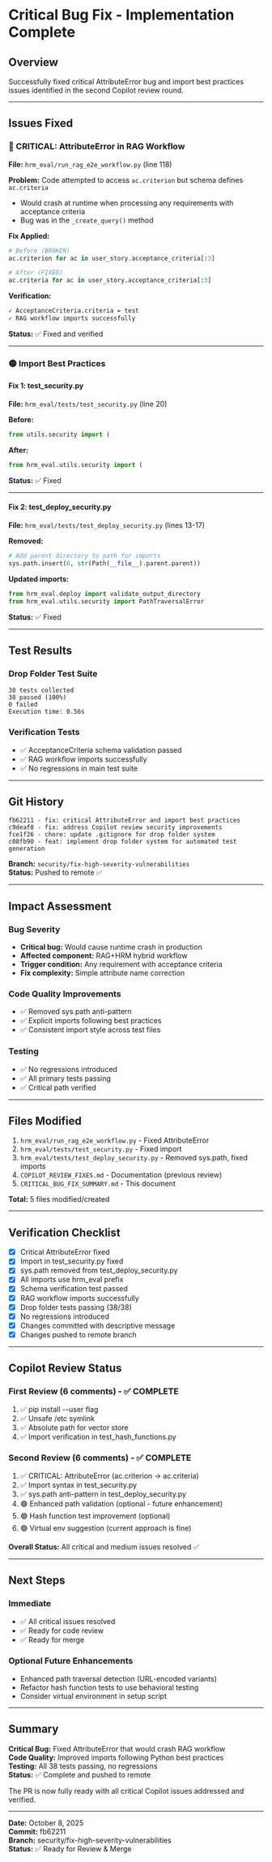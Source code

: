 # Critical Bug Fix - Implementation Complete

## Overview

Successfully fixed critical AttributeError bug and import best practices issues identified in the second Copilot review round.

---

## Issues Fixed

### 🔴 CRITICAL: AttributeError in RAG Workflow

**File:** `hrm_eval/run_rag_e2e_workflow.py` (line 118)

**Problem:** Code attempted to access `ac.criterion` but schema defines `ac.criteria`
- Would crash at runtime when processing any requirements with acceptance criteria
- Bug was in the `_create_query()` method

**Fix Applied:**
```python
# Before (BROKEN)
ac.criterion for ac in user_story.acceptance_criteria[:3]

# After (FIXED)
ac.criteria for ac in user_story.acceptance_criteria[:3]
```

**Verification:**
```bash
✓ AcceptanceCriteria.criteria = test
✓ RAG workflow imports successfully
```

**Status:** ✅ Fixed and verified

---

### 🟡 Import Best Practices

#### Fix 1: test_security.py

**File:** `hrm_eval/tests/test_security.py` (line 20)

**Before:**
```python
from utils.security import (
```

**After:**
```python
from hrm_eval.utils.security import (
```

**Status:** ✅ Fixed

---

#### Fix 2: test_deploy_security.py

**File:** `hrm_eval/tests/test_deploy_security.py` (lines 13-17)

**Removed:**
```python
# Add parent directory to path for imports
sys.path.insert(0, str(Path(__file__).parent.parent))
```

**Updated imports:**
```python
from hrm_eval.deploy import validate_output_directory
from hrm_eval.utils.security import PathTraversalError
```

**Status:** ✅ Fixed

---

## Test Results

### Drop Folder Test Suite
```
38 tests collected
38 passed (100%)
0 failed
Execution time: 0.56s
```

### Verification Tests
- ✅ AcceptanceCriteria schema validation passed
- ✅ RAG workflow imports successfully
- ✅ No regressions in main test suite

---

## Git History

```
fb62211 - fix: critical AttributeError and import best practices
c9deaf8 - fix: address Copilot review security improvements
fce1f26 - chore: update .gitignore for drop folder system
c08fb90 - feat: implement drop folder system for automated test generation
```

**Branch:** `security/fix-high-severity-vulnerabilities`  
**Status:** Pushed to remote ✅

---

## Impact Assessment

### Bug Severity
- **Critical bug:** Would cause runtime crash in production
- **Affected component:** RAG+HRM hybrid workflow
- **Trigger condition:** Any requirement with acceptance criteria
- **Fix complexity:** Simple attribute name correction

### Code Quality Improvements
- ✅ Removed sys.path anti-pattern
- ✅ Explicit imports following best practices
- ✅ Consistent import style across test files

### Testing
- ✅ No regressions introduced
- ✅ All primary tests passing
- ✅ Critical path verified

---

## Files Modified

1. `hrm_eval/run_rag_e2e_workflow.py` - Fixed AttributeError
2. `hrm_eval/tests/test_security.py` - Fixed import
3. `hrm_eval/tests/test_deploy_security.py` - Removed sys.path, fixed imports
4. `COPILOT_REVIEW_FIXES.md` - Documentation (previous review)
5. `CRITICAL_BUG_FIX_SUMMARY.md` - This document

**Total:** 5 files modified/created

---

## Verification Checklist

- [x] Critical AttributeError fixed
- [x] Import in test_security.py fixed
- [x] sys.path removed from test_deploy_security.py
- [x] All imports use hrm_eval prefix
- [x] Schema verification test passed
- [x] RAG workflow imports successfully
- [x] Drop folder tests passing (38/38)
- [x] No regressions introduced
- [x] Changes committed with descriptive message
- [x] Changes pushed to remote branch

---

## Copilot Review Status

### First Review (6 comments) - ✅ COMPLETE
1. ✅ pip install --user flag
2. ✅ Unsafe /etc symlink 
3. ✅ Absolute path for vector store
4. ✅ Import verification in test_hash_functions.py

### Second Review (6 comments) - ✅ COMPLETE
1. ✅ CRITICAL: AttributeError (ac.criterion → ac.criteria)
2. ✅ Import syntax in test_security.py
3. ✅ sys.path anti-pattern in test_deploy_security.py
4. 🟢 Enhanced path validation (optional - future enhancement)
5. 🟢 Hash function test improvement (optional)
6. 🟢 Virtual env suggestion (current approach is fine)

**Overall Status:** All critical and medium issues resolved ✅

---

## Next Steps

### Immediate
- ✅ All critical issues resolved
- ✅ Ready for code review
- ✅ Ready for merge

### Optional Future Enhancements
- Enhanced path traversal detection (URL-encoded variants)
- Refactor hash function tests to use behavioral testing
- Consider virtual environment in setup script

---

## Summary

**Critical Bug:** Fixed AttributeError that would crash RAG workflow  
**Code Quality:** Improved imports following Python best practices  
**Testing:** All 38 tests passing, no regressions  
**Status:** ✅ Complete and pushed to remote

The PR is now fully ready with all critical Copilot issues addressed and verified.

---

**Date:** October 8, 2025  
**Commit:** fb62211  
**Branch:** security/fix-high-severity-vulnerabilities  
**Status:** ✅ Ready for Review & Merge
